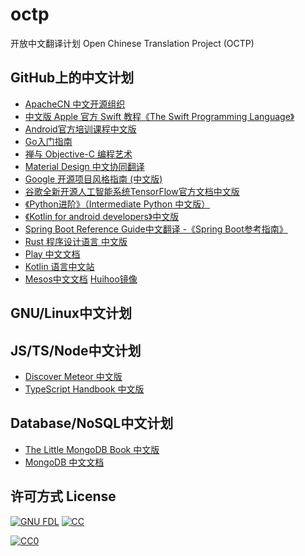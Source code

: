 # octp
开放中文翻译计划 Open Chinese Translation Project (OCTP)

## GitHub上的中文计划
* [ApacheCN 中文开源组织](https://github.com/apachecn) 
* [中文版 Apple 官方 Swift 教程《The Swift Programming Language》](https://github.com/numbbbbb/the-swift-programming-language-in-chinese)
* [Android官方培训课程中文版](https://github.com/kesenhoo/android-training-course-in-chinese)
* [Go入门指南](https://github.com/Unknwon/the-way-to-go_ZH_CN)
* [禅与 Objective-C 编程艺术](https://github.com/oa414/objc-zen-book-cn)
* [Material Design 中文协同翻译](https://github.com/1sters/material_design_zh)
* [Google 开源项目风格指南 (中文版)](https://github.com/zh-google-styleguide/zh-google-styleguide)
* [谷歌全新开源人工智能系统TensorFlow官方文档中文版](https://github.com/jikexueyuanwiki/tensorflow-zh)
* [《Python进阶》（Intermediate Python 中文版）](https://github.com/eastlakeside/interpy-zh)
* [《Kotlin for android developers》中文版](https://github.com/wangjiegulu/kotlin-for-android-developers-zh)
* [Spring Boot Reference Guide中文翻译 -《Spring Boot参考指南》](https://github.com/qibaoguang/Spring-Boot-Reference-Guide)
* [Rust 程序设计语言 中文版](https://github.com/KaiserY/rust-book-chinese)
* [Play 中文文档](https://github.com/Hawstein/play-for-scala-developers)
* [Kotlin 语言中文站](https://github.com/hltj/kotlin-web-site-cn)
* [Mesos中文文档](https://www.gitbook.com/@mesos-cn) [Huihoo镜像](http://docs.huihoo.com/apache/mesos/mesos-cn/)

## GNU/Linux中文计划

## JS/TS/Node中文计划
* [Discover Meteor 中文版](http://zh.discovermeteor.com/)
* [TypeScript Handbook 中文版](https://github.com/zhongsp/TypeScript)

## Database/NoSQL中文计划
* [The Little MongoDB Book 中文版](https://github.com/justinyhuang/the-little-mongodb-book-cn)
* [MongoDB 中文文档](http://docs.mongoing.com/)

## 许可方式 License
[![GNU FDL](http://wiki.huihoo.com/skins/common/images/gnu-fdl.png)](http://wiki.huihoo.com/wiki/CC-BY-SA_3.0) [![CC](http://wiki.huihoo.com/images/4/4e/CC-BY-SA_3.0-88x31.png)](http://wiki.huihoo.com/wiki/CC-BY-SA_3.0)
<p xmlns:dct="http://purl.org/dc/terms/" xmlns:vcard="http://www.w3.org/2001/vcard-rdf/3.0#">
  <a rel="license"
     href="http://creativecommons.org/publicdomain/zero/1.0/">
    <img src="http://i.creativecommons.org/p/zero/1.0/88x31.png" style="border-style: none;" alt="CC0" />
  </a>
</p>
